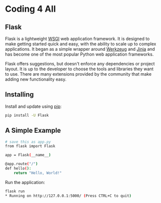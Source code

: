 # Coding 4 All #

## Flask

Flask is a lightweight [WSGI](https://wsgi.readthedocs.io/) web application framework. It is designed to make getting started quick and easy, with the ability to scale up to complex applications. It began as a simple wrapper around [Werkzeug](https://werkzeug.palletsprojects.com/) and [Jinja](https://jinja.palletsprojects.com/) and has become one of the most popular Python web application frameworks.

Flask offers suggestions, but doesn't enforce any dependencies or project layout. It is up to the developer to choose the tools and libraries they want to use. There are many extensions provided by the community that make adding new functionality easy.

## Installing

Install and update using [pip](https://pip.pypa.io/en/stable/getting-started/):

```bash
pip install -U Flask
```

## A Simple Example

```bash
# save this as app.py
from flask import Flask

app = Flask(__name__)

@app.route("/")
def hello():
    return "Hello, World!"
```

Run the application:

```bash
flask run
* Running on http://127.0.0.1:5000/ (Press CTRL+C to quit)
```
